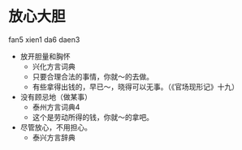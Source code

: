 # 放心大胆
fan5 xien1 da6 daen3
+ 放开胆量和胸怀
  * 兴化方言词典
  - 只要合理合法的事情，你就～的去做。
  - 有些拿得出钱的，早已～，晓得可以无事。（《官场现形记》十九）
+ 没有顾忌地（做某事）
  * 泰州方言词典4
  - 这个是劳动所得的钱，你就～的拿吧。
+ 尽管放心，不用担心。
  * 泰兴方言辞典